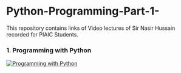 # Python-Programming-Part-1-
This repository contains links of Video lectures of Sir Nasir Hussain recorded for PIAIC Students.
### 1. Programming with Python
[![Programming with Python](https://img.youtube.com/vi/ORIrSFWyYvM/sddefault.jpg)](https://youtu.be/ORIrSFWyYvM?si=Te3R0XINW_ul87Cx)
